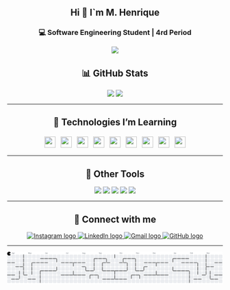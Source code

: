 <h2 align="center">Hi 👋 I`m M. Henrique </h2>
<h3 align="center">💻 Software Engineering Student | 4rd Period</h3>

<p align="center">
  <img src="https://readme-typing-svg.herokuapp.com?font=Orbitron&duration=3000&pause=1000&color=2F80ED&center=true&vCenter=true&lines=Welcome+to+my+GitHub!;I+love+code+%26+technology!;Always+learning+something+new+%F0%9F%92%BB" />
</p>

### <h2 align="center">📊 GitHub Stats</h2>

<div align="center">
  <img height="180em" src="https://github-readme-stats.vercel.app/api?username=Matheushfb067&show_icons=true&theme=tokyonight&cache=1" />
  <img height="180em" src="https://github-readme-stats.vercel.app/api/top-langs/?username=Matheushfb067&layout=compact&langs_count=10&theme=tokyonight&cache_seconds=30" />

</div>

---

### <h2 align="center">🚀 Technologies I’m Learning</h2>

<div align="center">
  <img src="https://cdn.jsdelivr.net/gh/devicons/devicon/icons/html5/html5-original.svg" style="height: 26px; width: 26px; margin: 4px;" />
  <img src="https://cdn.jsdelivr.net/gh/devicons/devicon/icons/css3/css3-original.svg" style="height: 26px; width: 26px; margin: 4px;" />
  <img src="https://cdn.jsdelivr.net/gh/devicons/devicon/icons/javascript/javascript-original.svg" style="height: 26px; width: 26px; margin: 4px;" />
  <img src="https://cdn.jsdelivr.net/gh/devicons/devicon/icons/c/c-original.svg" style="height: 26px; width: 26px; margin: 4px;" />
  <img src="https://cdn.jsdelivr.net/gh/devicons/devicon/icons/cplusplus/cplusplus-original.svg" style="height: 26px; width: 26px; margin: 4px;" />
  <img src="https://cdn.jsdelivr.net/gh/devicons/devicon/icons/python/python-original.svg" style="height: 26px; width: 26px; margin: 4px;" />
  <img src="https://cdn.jsdelivr.net/gh/devicons/devicon/icons/git/git-original.svg" style="height: 26px; width: 26px; margin: 4px;" />
  <img src="https://cdn.jsdelivr.net/gh/devicons/devicon/icons/flutter/flutter-original.svg" style="height: 26px; width: 26px; margin: 4px;" />
  <img src="https://cdn.jsdelivr.net/gh/devicons/devicon/icons/lua/lua-original.svg" style="height: 26px; width: 26px; margin: 4px;" />
</div>

---

#### <h2 align="center">🔧 Other Tools</h2>

<div align="center">
  <img src="https://cdn.jsdelivr.net/gh/devicons/devicon@latest/icons/vscode/vscode-original.svg" height="45px" />
  <img src="https://cdn.jsdelivr.net/gh/devicons/devicon/icons/linux/linux-original.svg" height="45px" />
  <img src="https://cdn.jsdelivr.net/gh/devicons/devicon/icons/arduino/arduino-original.svg" height="45px" />
  <img src="https://cdn.jsdelivr.net/gh/devicons/devicon/icons/gimp/gimp-original.svg" height="45px" />  
  <img src="https://cdn.jsdelivr.net/gh/devicons/devicon@latest/icons/intellij/intellij-original.svg" height="45px"/>          
</div>

---

### <h2 align="center">📲 Connect with me</h2>

<div align="center">
  <a href="https://www.instagram.com/matheus_hfb" target="_blank">
    <img src="https://img.shields.io/static/v1?message=Instagram&logo=instagram&label=&color=E4405F&logoColor=white&labelColor=&style=for-the-badge" height="33" alt="Instagram logo" />
  </a>
  <a href="https://www.linkedin.com/in/mateus-henrique-fb/" target="_blank">
    <img src="https://img.shields.io/static/v1?message=LinkedIn&logo=linkedin&label=&color=0077B5&logoColor=white&labelColor=&style=for-the-badge" height="33" alt="LinkedIn logo" />
  </a>
  <a href="mailto:matheushenrihfg0@gmail.com" target="_blank">
    <img src="https://img.shields.io/static/v1?message=Gmail&logo=gmail&label=&color=D14836&logoColor=white&labelColor=&style=for-the-badge" height="33" alt="Gmail logo" />
  </a>
  <a href="https://github.com/matheushfb067" target="_blank">
    <img src="https://img.shields.io/static/v1?message=GitHub&logo=github&label=&color=6e00f3&logoColor=white&labelColor=&style=for-the-badge" height="33" alt="GitHub logo" />
  </a>
</div>

---

<picture>
  <source media="(prefers-color-scheme: dark)" srcset="https://raw.githubusercontent.com/MatheusNetto1/MatheusNetto1/output/pacman-contribution-graph-dark.svg">
  <source media="(prefers-color-scheme: light)" srcset="https://raw.githubusercontent.com/MatheusNetto1/MatheusNetto1/output/pacman-contribution-graph.svg">
  <img alt="pacman contribution graph" src="https://raw.githubusercontent.com/MatheusNetto1/MatheusNetto1/output/pacman-contribution-graph.svg">
</picture>
